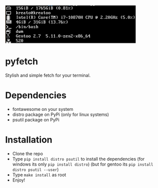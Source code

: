 <p align="left">
<img src="./assets/pyfetch.png">
</p>

# pyfetch

Stylish and simple fetch for your terminal.

# Dependencies
* fontawesome on your system
* distro package on PyPi (only for linux systems)
* psutil package on PyPi

# Installation
* Clone the repo
* Type `pip install distro psutil` to install the dependencies (for windows its only `pip install distro`) (but for gentoo its `pip install distro psutil --user`)
* Type `make install` as root
* Enjoy!